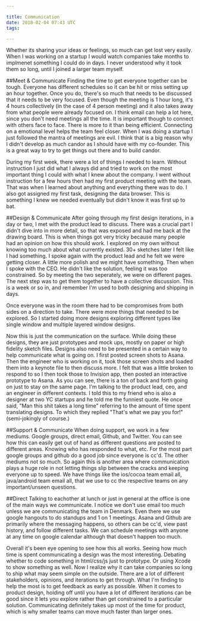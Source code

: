 ```yaml
---

title: Communication
date: 2018-02-04 07:43 UTC
tags: 

---
```


Whether its sharing your ideas or feelings, so much can get lost very easily. When I was working on a startup I would watch companies take months to implmenet something I could do in days. I never understood why it took them so long, until I joined a larger team myself.

##Meet & Communicate
Finding the time to get everyone together can be tough. Everyone has different schedules so it can be hit or miss setting up an hour together. Once you do, there's so much that needs to be discussed that it needs to be very focused. Even though the meeting is 1 hour long, it's 4 hours collectively (in the case of 4 person meeting) and it also takes away from what people were already focused on. I think email can help a lot here, since you don't need meetings all the time. It is important though to connect with others face to face. There is more to it than being efficient. Connecting on a emotional level helps the team feel closer. When I was doing a startup I just followed the mantra of meetings are evil. I think that is a big reason why I didn't develop as much candor as I should have with my co-founder. This is a great way to try to get things out there and to build candor.

During my first week, there were a lot of things I needed to learn. Without instruction I just did what I always did and tried to work on the most important thing I could with what I knew about the company. I went without instruction for a few hours then had my first product meeting with the team. That was when I learned about anything and everything there was to do. I also got assigned my first task, designing the data browser. This is something I knew we needed eventually but didn't know it was first up to bat.

##Design & Communicate
After going through my first design iterations, in a day or two, I met with the product lead to discuss. There was a crucial part I didn't dive into in more detail, so that was exposed and had me back at the drawing board. This is when things got very tricky because many people had an opinion on how this should work. I explored on my own without knowing too much about what currently existed. 30+ sketches later I felt like I had something. I spoke again with the product lead and he felt we were getting closer. A little more polish and we might have something. Then when I spoke with the CEO. He didn't like the solution, feeling it was too constrained. So by meeting the two seperately, we were on different pages. The next step was to get them together to have a collective discussion. This is a week or so in, and remember I'm used to both designing and shipping in days.

Once everyone was in the room there had to be compromises from both sides on a direction to take. There were more things that needed to be explored. So I started doing more designs exploring different types like single window and multiple layered window designs.

Now this is just the communication on the surface. While doing these designs, they are just prototypes and mock ups, mostly on paper or high fidelity sketch files. Designs also need to be presented in a certain way to help communicate what is going on. I first posted screen shots to Asana. Then the engineer who is working on it, took those screen shots and loaded them into a keynote file to then discuss more. I felt that was a little broken to respond to so I then took those to Invision app, then posted an interactive prototype to Asana. As you can see, there is a ton of back and forth going on just to stay on the same page. I'm talking to the product lead, ceo, and an engineer in different contexts. I told this to my friend who is also a designer at two YC startups and he told me the funniest quote. He once said, "Man this shit takes a long time" referring to the amount of time spent translating designs. To which they replied "That's what we pay you for!" (semi-jokingly of course.)

##Support & Communicate
When doing support, we work in a few mediums. Google groups, direct email, Github, and Twitter. You can see how this can easily get out of hand as different questions are posted to different areas. Knowing who has responded to what, etc. For the most part google groups and github do a good job since everyone is cc'd. The other mediums not so much. So again this is another area where communication plays a huge role in not letting things slip between the cracks and keeping everyone up to speed. We have things like the ios/cocoa team email all, java/android team email all, that we use to cc the respective teams on any important/unseen questions.

##Direct
Talking to eachother at lunch or just in general at the office is one of the main ways we communicate. I notice we don't use email too much unless we are communicating the team in Denmark. Even there we use google hangouts to do standups and 1 on 1 meetings. Asana and Github are primarily where the messaging happens, so others can be cc'd, view past history, and follow different tasks. We can schedule meetings with anyone at any time on google calendar although that doesn't happen too much.

Overall it's been eye opening to see how this all works. Seeing how much time is spent communicating a design was the most interesting. Debating whether to code something in html/css/js just to prototype. Or using Xcode to show something as well. Now I realize why it can take companies so long to ship what may seem simple on the outside. There are a lot of different stakeholders, opinions, and iterations to get through. What I'm finding to help the most is to get feedback as early as possible. When it comes to product design, holding off until you have a lot of different iterations can be good since it lets you explore rather than get constrained to a particular solution. Communicating definitely takes up most of the time for product, which is why smaller teams can move much faster than larger ones.